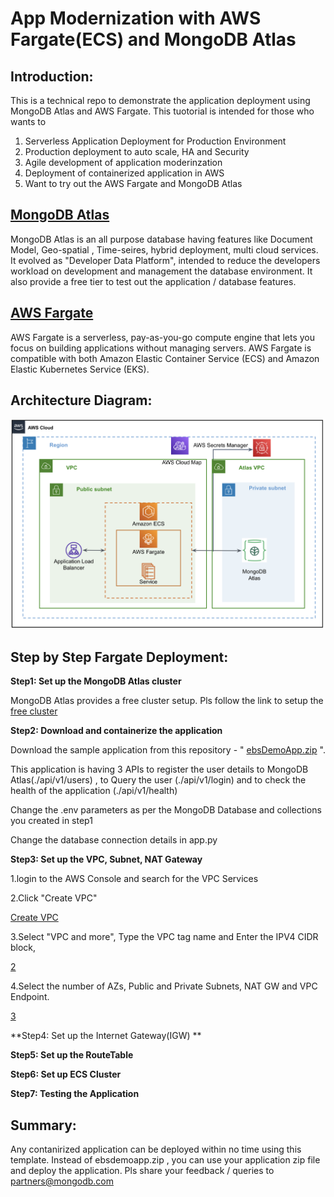 # App Modernization with AWS Fargate(ECS) and MongoDB Atlas

## Introduction: 
This is a technical repo to demonstrate the application deployment using MongoDB Atlas and AWS Fargate.
This tuotorial is intended for those who wants to
1. Serverless Application Deployment for Production Environment
2. Production deployment to auto scale, HA and Security
3. Agile development of application moderinzation
4. Deployment of containerized application in AWS
5. Want to try out the AWS Fargate and MongoDB Atlas 

## [MongoDB Atlas](https://www.mongodb.com/atlas) 
MongoDB Atlas is an all purpose database having features like Document Model, Geo-spatial , Time-seires, hybrid deployment, multi cloud services.
It evolved as "Developer Data Platform", intended to reduce the developers workload on development and management the database environment.
It also provide a free tier to test out the application / database features.


## [AWS Fargate](https://aws.amazon.com/fargate/)
AWS Fargate is a serverless, pay-as-you-go compute engine that lets you focus on building applications without managing servers. AWS Fargate is compatible with both Amazon Elastic Container Service (ECS) and Amazon Elastic Kubernetes Service (EKS).

## Architecture Diagram:
![AWS Fargate(ECS) with MongoDB Atlas](https://github.com/Babusrinivasan76/fargateintegrationwithatlas/blob/main/images/FargateArchitecture.png)

## Step by Step Fargate Deployment:


**Step1: Set up the MongoDB Atlas cluster**
         
   MongoDB Atlas provides a free cluster setup. Pls follow the link to setup the [free cluster](https://www.mongodb.com/docs/atlas/getting-started/)
         
**Step2: Download and containerize the application**        

  Download the sample application from this repository  - " [ebsDemoApp.zip](https://github.com/Babusrinivasan76/ebsintegrationwithatlas/raw/main/ebsDemoApp.zip) ". 
         
  This application is having 3 APIs to register the user details to MongoDB Atlas(./api/v1/users) , to Query the user (./api/v1/login) and to check the health of the application (./api/v1/health)
         
  Change the .env parameters as per the MongoDB Database and collections you created in step1
         
  Change the database connection details in app.py
  

**Step3: Set up the VPC, Subnet, NAT Gateway**

  1.login to the AWS Console and search for the VPC Services

  2.Click "Create VPC"

   [Create VPC](https://github.com/Babusrinivasan76/fargateintegrationwithatlas/blob/main/images/01-CreateVPCSubnetNAT.png)


  3.Select "VPC and more", Type the VPC tag name and Enter the IPV4 CIDR block, 

[2](https://github.com/Babusrinivasan76/fargateintegrationwithatlas/blob/main/images/02-createVPCSubnetNAT.png)


  4.Select the number of AZs, Public and Private Subnets, NAT GW and VPC Endpoint.

[3](https://github.com/Babusrinivasan76/fargateintegrationwithatlas/blob/main/images/03-createVPCSubnetNAT.png)




**Step4: Set up the Internet Gateway(IGW) **



**Step5: Set up the RouteTable**



**Step6: Set up ECS Cluster**



**Step7: Testing the Application**



## Summary:

 Any contanirized application can be deployed within no time using this template. 
 Instead of ebsdemoapp.zip , you can use your application zip file and deploy the application.
 Pls share your feedback / queries to partners@mongodb.com
